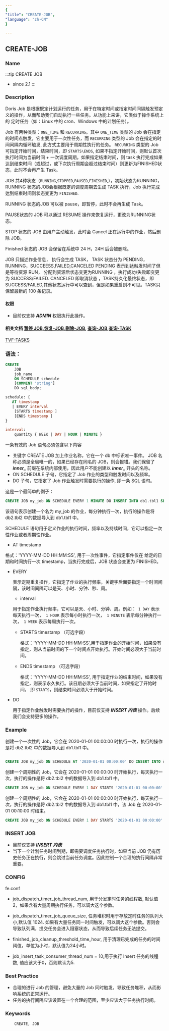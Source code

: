 ```yaml
---
{
"title": "CREATE-JOB",
"language": "zh-CN"
}

---
```


<!--
Licensed to the Apache Software Foundation (ASF) under one
or more contributor license agreements.  See the NOTICE file
distributed with this work for additional information
regarding copyright ownership.  The ASF licenses this file
to you under the Apache License, Version 2.0 (the
"License"); you may not use this file except in compliance
with the License.  You may obtain a copy of the License at

  http://www.apache.org/licenses/LICENSE-2.0

Unless required by applicable law or agreed to in writing,
software distributed under the License is distributed on an
"AS IS" BASIS, WITHOUT WARRANTIES OR CONDITIONS OF ANY
KIND, either express or implied.  See the License for the
specific language governing permissions and limitations
under the License.
-->

## CREATE-JOB

### Name

:::tip
CREATE JOB
- since 2.1
:::

### Description

Doris Job 是根据既定计划运行的任务，用于在特定时间或指定时间间隔触发预定义的操作，从而帮助我们自动执行一些任务。从功能上来讲，它类似于操作系统上的
定时任务（如：Linux 中的 cron、Windows 中的计划任务）。

Job 有两种类型：`ONE_TIME` 和 `RECURRING`。其中 `ONE_TIME` 类型的 Job 会在指定的时间点触发，它主要用于一次性任务，而 `RECURRING` 类型的 Job 会在指定的时间间隔内循环触发, 此方式主要用于周期性执行的任务。
`RECURRING` 类型的 Job 可指定开始时间，结束时间，即 `STARTS\ENDS`, 如果不指定开始时间，则默认首次执行时间为当前时间 + 一次调度周期。如果指定结束时间，则 task 执行完成如果达到结束时间（或超过，或下次执行周期会超过结束时间）则更新为FINISHED状态，此时不会再产生 Task。

JOB 共4种状态（`RUNNING`,`STOPPED`,`PAUSED`,`FINISHED`,），初始状态为RUNNING，RUNNING 状态的JOB会根据既定的调度周期去生成 TASK 执行，Job 执行完成达到结束时间则状态变更为 `FINISHED`.

RUNNING 状态的JOB 可以被 pause，即暂停，此时不会再生成 Task。

PAUSE状态的 JOB 可以通过 RESUME 操作来恢复运行，更改为RUNNING状态。

STOP 状态的 JOB 由用户主动触发，此时会 Cancel 正在运行中的作业，然后删除 JOB。

Finished 状态的 JOB 会保留在系统中 24 H，24H 后会被删除。

JOB 只描述作业信息， 执行会生成 TASK， TASK 状态分为 PENDING，RUNNING，SUCCEESS,FAILED,CANCELED
PENDING 表示到达触发时间了但是等待资源 RUN， 分配到资源后状态变更为RUNNING ，执行成功/失败即变更为 SUCCESS/FAILED.
CANCELED 即取消状态 ，TASK持久化最终状态，即SUCCESS/FAILED,其他状态运行中可以查到，但是如果重启则不可见。TASK只保留最新的 100 条记录。

#### 权限

- 目前仅支持 ***ADMIN*** 权限执行此操作。

#### 相关文档   [暂停 JOB](../Alter/PAUSE-JOB.md),[恢复-JOB](../Alter/RESUME-JOB.md),[删除-JOB](../Drop/DROP-JOB.md), [查询-JOB](../../../sql-functions/table-functions/jobs.md),[查询-TASK](../../../sql-functions/table-functions/tasks)

[TVF-TASKS](../../../sql-functions/table-functions/tasks)

### 语法：

```sql
CREATE
    JOB
    job_name
    ON SCHEDULE schedule
    [COMMENT 'string']
    DO sql_body;

schedule: {
   AT timestamp 
   | EVERY interval
    [STARTS timestamp ]
    [ENDS timestamp ]
}

interval:
    quantity { WEEK | DAY | HOUR | MINUTE }
```

一条有效的 Job 语句必须包含以下内容

- 关键字 CREATE JOB 加上作业名称，它在一个 db 中标识唯一事件。 JOB 名称必须是全局唯一的，如果已经存在同名的 JOB，则会报错。我们保留了 ***inner_*** 前缀在系统内部使用，因此用户不能创建以 ***inner_*** 开头的名称。
- ON SCHEDULE 子句，它指定了 Job 作业的类型和触发时间以及频率。
- DO 子句，它指定了 Job 作业触发时需要执行的操作, 即一条 SQL 语句。

这是一个最简单的例子：

```sql
CREATE JOB my_job ON SCHEDULE EVERY 1 MINUTE DO INSERT INTO db1.tbl1 SELECT * FROM db2.tbl2;
```

该语句表示创建一个名为 my_job 的作业，每分钟执行一次，执行的操作是将 db2.tbl2 中的数据导入到 db1.tbl1 中。

SCHEDULE 语句用于定义作业的执行时间，频率以及持续时间，它可以指定一次性作业或者周期性作业。
- AT timestamp

格式：'YYYY-MM-DD HH:MM:SS', 用于一次性事件，它指定事件仅在 给定的日期和时间执行一次 timestamp，当执行完成后，JOB 状态会变更为 FINISHED。

- EVERY

  表示定期重复操作，它指定了作业的执行频率，关键字后面要指定一个时间间隔，该时间间隔可以是天、小时、分钟、秒、周。

    - interval

  用于指定作业执行频率，它可以是天、小时、分钟、周。例如：` 1 DAY` 表示每天执行一次，` 1 HOUR` 表示每小时执行一次，` 1 MINUTE` 表示每分钟执行一次，` 1 WEEK` 表示每周执行一次。

    - STARTS timestamp （可选字段）

      格式：'YYYY-MM-DD HH:MM:SS',用于指定作业的开始时间，如果没有指定，则从当前时间的下一个时间点开始执行。开始时间必须大于当前时间。

    - ENDS timestamp （可选字段）

      格式：'YYYY-MM-DD HH:MM:SS', 用于指定作业的结束时间，如果没有指定，则表示永久执行。该日期必须大于当前时间，如果指定了开始时间， 即 `STARTS`，则结束时间必须大于开始时间。

- DO

  用于指定作业触发时需要执行的操作，目前仅支持 ***INSERT 内表*** 操作。后续我们会支持更多的操作。

### Example

创建一个一次性的 Job，它会在 2020-01-01 00:00:00 时执行一次，执行的操作是将 db2.tbl2 中的数据导入到 db1.tbl1 中。

```sql

CREATE JOB my_job ON SCHEDULE AT '2020-01-01 00:00:00' DO INSERT INTO db1.tbl1 SELECT * FROM db2.tbl2;

```

创建一个周期性的 Job，它会在 2020-01-01 00:00:00 时开始执行，每天执行一次，执行的操作是将 db2.tbl2 中的数据导入到 db1.tbl1 中。

```sql
CREATE JOB my_job ON SCHEDULE EVERY 1 DAY STARTS '2020-01-01 00:00:00' DO INSERT INTO db1.tbl1 SELECT * FROM db2.tbl2 WHERE  create_time >=  days_add(now(),-1);
```

创建一个周期性的 Job，它会在 2020-01-01 00:00:00 时开始执行，每天执行一次，执行的操作是将 db2.tbl2 中的数据导入到 db1.tbl1 中，该 Job 在 2020-01-01 00:10:00 时结束。

```sql
CREATE JOB my_job ON SCHEDULE EVERY 1 DAY STARTS '2020-01-01 00:00:00' ENDS '2020-01-01 00:10:00' DO INSERT INTO db1.tbl1 SELECT * FROM db2.tbl2 create_time >=  days_add(now(),-1);
```

### INSERT JOB

- 目前仅支持 ***INSERT 内表***
- 当下一个计划任务时间到期，即需要调度任务执行时，如果当前 JOB 仍有历史任务正在执行，则会跳过当前任务调度。因此控制一个合理的执行间隔非常重要。

### CONFIG

fe.conf

- job_dispatch_timer_job_thread_num, 用于分发定时任务的线程数, 默认值2，如果含有大量周期执行任务，可以调大这个参数。

- job_dispatch_timer_job_queue_size, 任务堆积时用于存放定时任务的队列大小,默认值 1024. 如果有大量任务同一时间触发，可以调大这个参数。否则会导致队列满，提交任务会进入阻塞状态，从而导致后续任务无法提交。

- finished_job_cleanup_threshold_time_hour, 用于清理已完成的任务的时间阈值，单位为小时，默认值为24小时。

- job_insert_task_consumer_thread_num = 10;用于执行 Insert 任务的线程数, 值应该大于0，否则默认为5.

### Best Practice

- 合理的进行 Job 的管理，避免大量的 Job 同时触发，导致任务堆积，从而影响系统的正常运行。
- 任务的执行间隔应该设置在一个合理的范围，至少应该大于任务执行时间。

### Keywords

        CREATE, JOB
